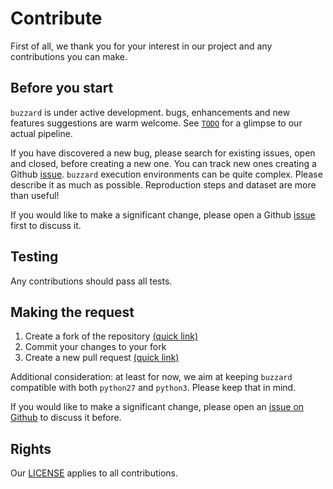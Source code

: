 # Contribute

First of all, we thank you for your interest in our project and any contributions you can make.

## Before you start

`buzzard` is under active development. bugs, enhancements and new features suggestions are warm welcome. See [`TODO`](https://github.com/airware/buzzard/wiki/TODO) for a glimpse to our actual pipeline.

If you have discovered a new bug, please search for existing issues, open and closed, before creating a new one. You can track new ones creating a Github [issue](https://github.com/airware/buzzard/issues). `buzzard` execution environments can be quite complex. Please describe it as much as possible. Reproduction steps and dataset are more than useful!

If you would like to make a significant change, please open a Github [issue](https://github.com/airware/buzzard/issues) first to discuss it.

## Testing

Any contributions should pass all tests.

## Making the request

1. Create a fork of the repository [(quick link)](https://github.com/airware/buzzard#fork-destination-box)
2. Commit your changes to your fork
3. Create a new pull request [(quick link)](https://github.com/airware/buzzard/compare)

Additional consideration: at least for now, we aim at keeping `buzzard` compatible with both `python27` and `python3`. Please keep that in mind. 

If you would like to make a significant change, please open an [issue on Github](https://github.com/airware/buzzard/issues) to discuss it before.

## Rights

Our [LICENSE](./LICENSE.md) applies to all contributions.
